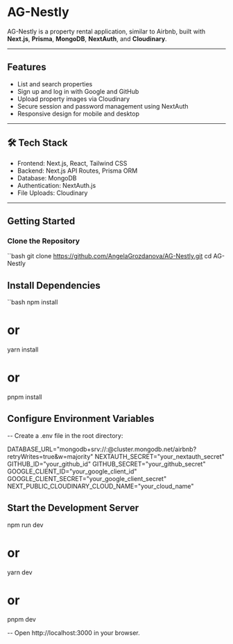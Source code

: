 # AG-Nestly

AG-Nestly is a property rental application, similar to Airbnb, built with **Next.js**, **Prisma**, **MongoDB**, **NextAuth**, and **Cloudinary**.

---

## Features

- List and search properties
- Sign up and log in with Google and GitHub
- Upload property images via Cloudinary
- Secure session and password management using NextAuth
- Responsive design for mobile and desktop

---

## 🛠 Tech Stack

- Frontend: Next.js, React, Tailwind CSS
- Backend: Next.js API Routes, Prisma ORM
- Database: MongoDB
- Authentication: NextAuth.js
- File Uploads: Cloudinary

---

## Getting Started

### Clone the Repository

``bash
git clone https://github.com/AngelaGrozdanova/AG-Nestly.git
cd AG-Nestly

## Install Dependencies

``bash
npm install
# or
yarn install
# or
pnpm install

## Configure Environment Variables

-- Create a .env file in the root directory:

DATABASE_URL="mongodb+srv://<username>:<password>@cluster.mongodb.net/airbnb?retryWrites=true&w=majority"
NEXTAUTH_SECRET="your_nextauth_secret"
GITHUB_ID="your_github_id"
GITHUB_SECRET="your_github_secret"
GOOGLE_CLIENT_ID="your_google_client_id"
GOOGLE_CLIENT_SECRET="your_google_client_secret"
NEXT_PUBLIC_CLOUDINARY_CLOUD_NAME="your_cloud_name"

## Start the Development Server

npm run dev
# or
yarn dev
# or
pnpm dev

-- Open http://localhost:3000 in your browser.


